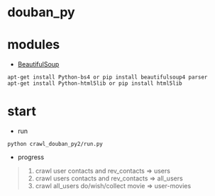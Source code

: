 # douban_py  

# modules  

  * [BeautifulSoup](https://www.crummy.com/software/BeautifulSoup/bs4/doc/index.zh.html)  
  ```
  apt-get install Python-bs4 or pip install beautifulsoup4 parser 
  apt-get install Python-html5lib or pip install html5lib
  ```

# start  

  * run  
  ```
  python crawl_douban_py2/run.py
  ```

  * progress  
  > 1. crawl user contacts and rev_contacts => users  
  > 2. crawl users contacts and rev_contacts => all_users  
  > 3. crawl all_users do/wish/collect movie => user-movies  
  